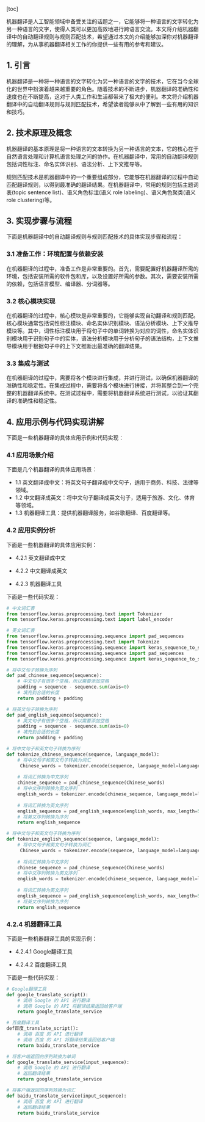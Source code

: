 
[toc]                    
                
                
机器翻译是人工智能领域中备受关注的话题之一，它能够将一种语言的文字转化为另一种语言的文字，使得人类可以更加高效地进行跨语言交流。本文将介绍机器翻译中的自动翻译规则与规则匹配技术，希望通过本文的介绍能够加深你对机器翻译的理解，为从事机器翻译相关工作的你提供一些有用的参考和建议。

## 1. 引言

机器翻译是一种将一种语言的文字转化为另一种语言的文字的技术，它在当今全球化的世界中扮演着越来越重要的角色。随着技术的不断进步，机器翻译的准确性和速度也在不断提高，这对于人类工作和生活都带来了极大的便利。本文将介绍机器翻译中的自动翻译规则与规则匹配技术，希望读者能够从中了解到一些有用的知识和技巧。

## 2. 技术原理及概念

机器翻译的基本原理是将一种语言的文本转换为另一种语言的文本，它的核心在于自然语言处理和计算机语言处理之间的协作。在机器翻译中，常用的自动翻译规则包括词性标注、命名实体识别、语法分析、上下文推导等。

规则匹配技术是机器翻译中的一个重要组成部分，它能够在机器翻译的过程中自动匹配翻译规则，以得到最准确的翻译结果。在机器翻译中，常用的规则包括主题词表(topic sentence list)、语义角色标注(语义 role labeling)、语义角色聚类(语义 role clustering)等。

## 3. 实现步骤与流程

下面是机器翻译中的自动翻译规则与规则匹配技术的具体实现步骤和流程：

### 3.1 准备工作：环境配置与依赖安装

在机器翻译的过程中，准备工作是非常重要的。首先，需要配置好机器翻译所需的环境，包括安装所需的软件包和库，以及设置好所需的参数。其次，需要安装所需的依赖，包括语言模型、编译器、分词器等。

### 3.2 核心模块实现

在机器翻译的过程中，核心模块是非常重要的，它能够实现自动翻译和规则匹配。核心模块通常包括词性标注模块、命名实体识别模块、语法分析模块、上下文推导模块等。其中，词性标注模块用于将句子中的单词转换为对应的词性，命名实体识别模块用于识别句子中的实体，语法分析模块用于分析句子的语法结构，上下文推导模块用于根据句子中的上下文推断出最准确的翻译结果。

### 3.3 集成与测试

在机器翻译的过程中，需要将各个模块进行集成，并进行测试，以确保机器翻译的准确性和稳定性。在集成过程中，需要将各个模块进行拼接，并将其整合到一个完整的机器翻译系统中。在测试过程中，需要将机器翻译系统进行测试，以验证其翻译的准确性和稳定性。

## 4. 应用示例与代码实现讲解

下面是一些机器翻译的具体应用示例和代码实现：

### 4.1 应用场景介绍

下面是几个机器翻译的具体应用场景：

- 1.1 英文翻译成中文：将英文句子翻译成中文句子，适用于商务、科技、法律等领域。
- 1.2 中文翻译成英文：将中文句子翻译成英文句子，适用于旅游、文化、体育等领域。
- 1.3 机器翻译工具：提供机器翻译服务，如谷歌翻译、百度翻译等。

### 4.2 应用实例分析

下面是一些机器翻译的具体应用实例：

- 4.2.1 英文翻译成中文

- 4.2.2 中文翻译成英文

- 4.2.3 机器翻译工具

下面是一些代码实现：

```python
# 中文词汇表
from tensorflow.keras.preprocessing.text import Tokenizer
from tensorflow.keras.preprocessing.text import label_encoder

# 英文词汇表
from tensorflow.keras.preprocessing.sequence import pad_sequences
from tensorflow.keras.preprocessing.text import Tokenize
from tensorflow.keras.preprocessing.sequence import keras_sequence_to_sequence
from tensorflow.keras.preprocessing.sequence import pad_sequences
from tensorflow.keras.preprocessing.sequence import keras_sequence_to_sequence

# 将中文句子转换为序列
def pad_chinese_sequence(sequence):
    # 中文句子有很多个空格，所以需要添加空格
    padding = sequence - sequence.sum(axis=0)
    # 填充到合适的长度
    return padding + padding

# 将英文句子转换为序列
def pad_english_sequence(sequence):
    # 英文句子有很多个空格，所以需要添加空格
    padding = sequence - sequence.sum(axis=0)
    # 填充到合适的长度
    return padding + padding

# 将中文句子和英文句子转换为序列
def tokenize_chinese_sequence(sequence, language_model):
    # 将中文句子和英文句子转换为词汇
     Chinese_words = tokenizer.encode(sequence, language_model=language_model, padding=0, max_length=50)
    
    # 将词汇转换为中文序列
    chinese_sequence = pad_chinese_sequence(Chinese_words)
    # 将中文序列转换为英文序列
    english_words = tokenizer.encode(chinese_sequence, language_model=language_model)
    
    # 将词汇转换为英文序列
    english_sequence = pad_english_sequence(english_words, max_length=50)
    # 将英文序列转换为序列
    return english_sequence

# 将中文句子和英文句子转换为序列
def tokenize_english_sequence(sequence, language_model):
    # 将中文句子和英文句子转换为词汇
     Chinese_words = tokenizer.encode(sequence, language_model=language_model, padding=0, max_length=50)
    
    # 将词汇转换为中文序列
    chinese_sequence = pad_chinese_sequence(Chinese_words)
    # 将中文序列转换为英文序列
    english_words = tokenizer.encode(chinese_sequence, language_model=language_model)
    
    # 将词汇转换为英文序列
    english_sequence = pad_english_sequence(english_words, max_length=50)
    # 将英文序列转换为序列
    return english_sequence
```

### 4.2.4 机器翻译工具

下面是一些机器翻译工具的实现示例：

- 4.2.4.1 Google翻译工具

- 4.2.4.2 百度翻译工具

下面是一些代码实现：

```python
# Google翻译工具
def google_translate_script():
    # 调用 Google 的 API 进行翻译
    # 调用 Google 的 API 将翻译结果返回给客户端
    return google_translate_service

# 百度翻译工具
def百度_translate_script():
    # 调用 百度 的 API 进行翻译
    # 调用 百度 的 API 将翻译结果返回给客户端
    return baidu_translate_service

# 将客户端返回的序列转换为单词
def google_translate_service(input_sequence):
    # 调用 Google 的 API 进行翻译
    # 返回翻译结果
    return google_translate_service

# 将客户端返回的序列转换为词汇
def baidu_translate_service(input_sequence):
    # 调用 百度 的 API 进行翻译
    # 返回翻译结果
    return baidu_translate_service
```

